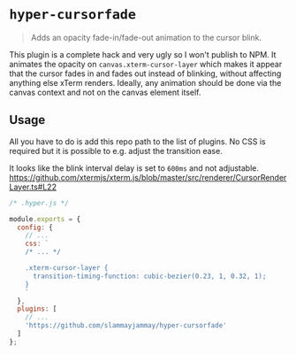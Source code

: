 # `hyper-cursorfade`
> Adds an opacity fade-in/fade-out animation to the cursor blink.

This plugin is a complete hack and very ugly so I won't publish to NPM. It animates the opacity on `canvas.xterm-cursor-layer` which makes it appear that the cursor fades in and fades out instead of blinking, without affecting anything else xTerm renders. Ideally, any animation should be done via the canvas context and not on the canvas element itself.

## Usage
All you have to do is add this repo path to the list of plugins. No CSS is required but it is possible to e.g. adjust the transition ease.

It looks like the blink interval delay is set to `600ms` and not adjustable.
https://github.com/xtermjs/xterm.js/blob/master/src/renderer/CursorRenderLayer.ts#L22

```js
/* .hyper.js */

module.exports = {
  config: {
    // ...
    css: `
    /* ... */

    .xterm-cursor-layer {
      transition-timing-function: cubic-bezier(0.23, 1, 0.32, 1);
    }
    `
  },
  plugins: [
    // ...
    'https://github.com/slammayjammay/hyper-cursorfade'
  ]
};
```
